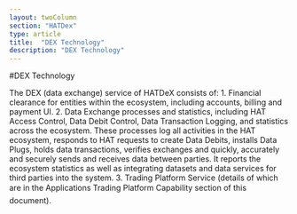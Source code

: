 ```yaml
---
layout: twoColumn
section: "HATDex"
type: article
title:  "DEX Technology"
description: "DEX Technology"
---
```


#DEX Technology

The DEX (data exchange) service of HATDeX consists of: 1. Financial clearance for entities within the ecosystem, including accounts, billing and payment UI. 2. Data Exchange processes and statistics, including HAT Access Control, Data Debit Control, Data Transaction Logging, and statistics across the ecosystem. These processes log all activities in the HAT ecosystem, responds to HAT requests to create Data Debits, installs Data Plugs, holds data transactions, verifies exchanges and quickly, accurately and securely sends and receives data between parties. It reports the ecosystem statistics as well as integrating datasets and data services for third parties into the system. 3. Trading Platform Service (details of which are in the Applications Trading Platform Capability section of this document).

